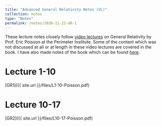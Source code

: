 ```yaml
---
title: "Advanced General Relativity Notes (VL)"
collection: notes
type: "Notes"
permalink: /notes/2020-11-22-GR-1
---
```



These lecture notes closely follow [video lectures](https://youtube.com/playlist?list=PLaNkJORnlhZkgIyPFNxhJPIVewGckJCGr) on General Relativity by Prof. Eric Poisson at the Perimeter Institute. Some of the content which was not discussed at all or at length in these video lectures are covered in the book. I have also made notes of the book which can be found [here](/notes/2020-11-01-GR-1).


Lecture 1-10
======
[GR1]({{ site.url }}/files/L1-10-Poisson.pdf)


Lecture 10-17
======
[GR2]({{ site.url }}/files/L10-17-Poisson.pdf)







